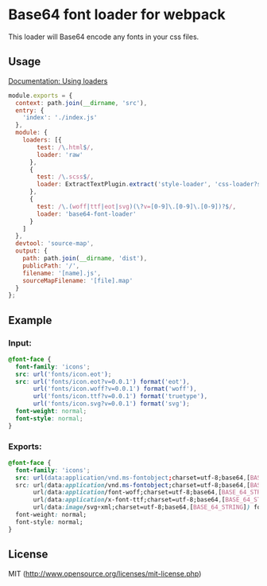 # Base64 font loader for webpack
This loader will Base64 encode any fonts in your css files.

## Usage

[Documentation: Using loaders](http://webpack.github.io/docs/using-loaders.html)

```js
module.exports = {
  context: path.join(__dirname, 'src'),
  entry: {
    'index': './index.js'
  },
  module: {
    loaders: [{
        test: /\.html$/,
        loader: 'raw'
      },
      {
        test: /\.scss$/,
        loader: ExtractTextPlugin.extract('style-loader', 'css-loader?sourceMap!autoprefixer-loader!sass-loader?sourceMap')
      },
      {
        test: /\.(woff|ttf|eot|svg)(\?v=[0-9]\.[0-9]\.[0-9])?$/,
        loader: 'base64-font-loader'
      }
    ]
  },
  devtool: 'source-map',
  output: {
    path: path.join(__dirname, 'dist'),
    publicPath: '/',
    filename: '[name].js',
    sourceMapFilename: '[file].map'
  }
};
```

## Example
### Input:

```css
@font-face {
  font-family: 'icons';
  src: url('fonts/icon.eot');
  src: url('fonts/icon.eot?v=0.0.1') format('eot'),
       url('fonts/icon.woff?v=0.0.1') format('woff'),
       url('fonts/icon.ttf?v=0.0.1') format('truetype'),
       url('fonts/icon.svg?v=0.0.1') format('svg');
  font-weight: normal;
  font-style: normal;
}
```

### Exports:

```css
@font-face {
  font-family: 'icons';
  src: url(data:application/vnd.ms-fontobject;charset=utf-8;base64,[BASE_64_STRING]);
  src: url(data:application/vnd.ms-fontobject;charset=utf-8;base64,[BASE_64_STRING]) format('eot'),
       url(data:application/font-woff;charset=utf-8;base64,[BASE_64_STRING]) format('woff'),
       url(data:application/x-font-ttf;charset=utf-8;base64,[BASE_64_STRING]) format('truetype'),
       url(data:image/svg+xml;charset=utf-8;base64,[BASE_64_STRING]) format('svg');
  font-weight: normal;
  font-style: normal;
}
```

## License

MIT (http://www.opensource.org/licenses/mit-license.php)
